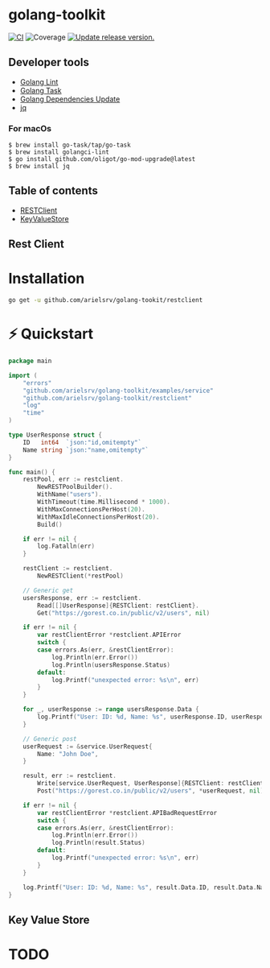 # golang-toolkit
[![CI](https://github.com/tj-actions/coverage-badge-go/workflows/CI/badge.svg)](https://github.com/tj-actions/coverage-badge-go/actions?query=workflow%3ACI)
![Coverage](https://img.shields.io/badge/Coverage-96.0%25-brightgreen)
[![Update release version.](https://github.com/tj-actions/coverage-badge-go/workflows/Update%20release%20version./badge.svg)](https://github.com/tj-actions/coverage-badge-go/actions?query=workflow%3A%22Update+release+version.%22)

## Developer tools
- [Golang Lint](https://golangci-lint.run/)
- [Golang Task](https://taskfile.dev/)
- [Golang Dependencies Update](https://github.com/oligot/go-mod-upgrade)
- [jq](https://stedolan.github.io/jq/)

### For macOs
```shell
$ brew install go-task/tap/go-task
$ brew install golangci-lint
$ go install github.com/oligot/go-mod-upgrade@latest
$ brew install jq
```

## Table of contents
* [RESTClient](#rest-client)
* [KeyValueStore](#key-value-store)

## Rest Client

# Installation
```sh
go get -u github.com/arielsrv/golang-tookit/restclient
```

# ⚡️ Quickstart

```go
package main

import (
	"errors"
	"github.com/arielsrv/golang-toolkit/examples/service"
	"github.com/arielsrv/golang-toolkit/restclient"
	"log"
	"time"
)

type UserResponse struct {
	ID   int64  `json:"id,omitempty"`
	Name string `json:"name,omitempty"`
}

func main() {
	restPool, err := restclient.
		NewRESTPoolBuilder().
		WithName("users").
		WithTimeout(time.Millisecond * 1000).
		WithMaxConnectionsPerHost(20).
		WithMaxIdleConnectionsPerHost(20).
		Build()

	if err != nil {
		log.Fatalln(err)
	}

	restClient := restclient.
		NewRESTClient(*restPool)

	// Generic get
	usersResponse, err := restclient.
		Read[[]UserResponse]{RESTClient: restClient}.
		Get("https://gorest.co.in/public/v2/users", nil)

	if err != nil {
		var restClientError *restclient.APIError
		switch {
		case errors.As(err, &restClientError):
			log.Println(err.Error())
			log.Println(usersResponse.Status)
		default:
			log.Printf("unexpected error: %s\n", err)
		}
	}

	for _, userResponse := range usersResponse.Data {
		log.Printf("User: ID: %d, Name: %s", userResponse.ID, userResponse.Name)
	}

	// Generic post
	userRequest := &service.UserRequest{
		Name: "John Doe",
	}

	result, err := restclient.
		Write[service.UserRequest, UserResponse]{RESTClient: restClient}.
		Post("https://gorest.co.in/public/v2/users", *userRequest, nil)

	if err != nil {
		var restClientError *restclient.APIBadRequestError
		switch {
		case errors.As(err, &restClientError):
			log.Println(err.Error())
			log.Println(result.Status)
		default:
			log.Printf("unexpected error: %s\n", err)
		}
	}

	log.Printf("User: ID: %d, Name: %s", result.Data.ID, result.Data.Name)
}
```

## Key Value Store
# TODO